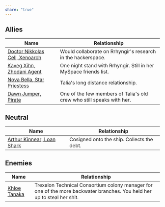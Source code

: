 ```yaml
---
share: "true"
---
```

## Allies

| **Name**                                    | **Relationship**                                                      |
| ------------------------------------------- | --------------------------------------------------------------------- |
| [Doctor Nikkolas Cell, Xenoarch](Contacts/Doctor%20Nikkolas%20Cell,%20Xenoarch.md) | Would collaborate on Rrhyngir's research in the hackerspace.          |
| [Kaveg Xihn, Zhodani Agent](Contacts/Kaveg%20Xihn,%20Zhodani%20Agent.md)      | One night stand with Rrhyngir. Still in her MySpace friends list.     |
| [Nova Bella, Star Priestess](Contacts/Nova%20Bella,%20Star%20Priestess.md)     | Talia's long distance relationship.                                   |
| [Dawn Jumper, Pirate](Contacts/Dawn%20Jumper,%20Pirate.md)            | One of the few members of Talia's old crew who still speaks with her. |

## Neutral

| **Name**                                | **Relationship**                           |
| --------------------------------------- | ------------------------------------------ |
| [Arthur Kinnear, Loan Shark](Contacts/Arthur%20Kinnear,%20Loan%20Shark.md) | Cosigned onto the ship. Collects the debt. |

## Enemies

| **Name**                  | **Relationship**                                                                                                        |
| ------------------------- | ----------------------------------------------------------------------------------------------------------------------- |
| [Khloe Tanaka](Contacts/Khloe%20Tanaka.md) | Trexalon Technical Consortium colony manager for one of the more backwater branches. You held her up to steal her shit. |

